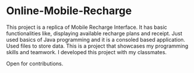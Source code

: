 # Online-Mobile-Recharge

This project is a replica of Mobile Recharge Interface.
It has basic functionalities like, displaying available recharge plans and receipt.
Just used basics of Java programming and it is a consoled based application.
Used files to store data.
This is a project that showcases my programming skills and teamwork. I developed this project with my classmates.

Open for contributions.
